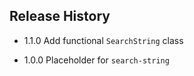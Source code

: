 ## Release History

* 1.1.0 Add functional `SearchString` class

* 1.0.0 Placeholder for `search-string`
